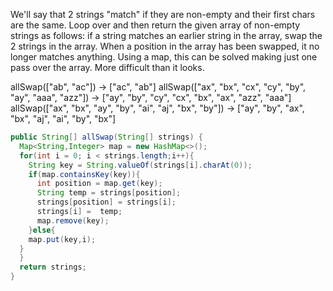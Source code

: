 We'll say that 2 strings "match" if they are non-empty and their first chars are the same. Loop over and then return the given array of non-empty strings as follows: if a string matches an earlier string in the array, swap the 2 strings in the array. When a position in the array has been swapped, it no longer matches anything. Using a map, this can be solved making just one pass over the array. More difficult than it looks.

allSwap(["ab", "ac"]) → ["ac", "ab"]
allSwap(["ax", "bx", "cx", "cy", "by", "ay", "aaa", "azz"]) → ["ay", "by", "cy", "cx", "bx", "ax", "azz", "aaa"]
allSwap(["ax", "bx", "ay", "by", "ai", "aj", "bx", "by"]) → ["ay", "by", "ax", "bx", "aj", "ai", "by", "bx"]



```java
public String[] allSwap(String[] strings) {
  Map<String,Integer> map = new HashMap<>();
  for(int i = 0; i < strings.length;i++){
    String key = String.valueOf(strings[i].charAt(0));
    if(map.containsKey(key)){
      int position = map.get(key);
      String temp = strings[position];
      strings[position] = strings[i];
      strings[i] =  temp;
      map.remove(key);
    }else{
    map.put(key,i);
  }
  }
  return strings;
}


```

